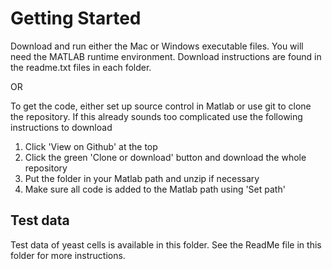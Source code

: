 # Getting Started

Download and run either the Mac or Windows executable files. You will need the MATLAB runtime environment. Download instructions are found in the readme.txt files in each folder.

OR

To get the code, either set up source control in Matlab or use git to clone the repository. If this already sounds too complicated use the following instructions to download

1. Click 'View on Github' at the top
2. Click the green 'Clone or download' button and download the whole repository
3. Put the folder in your Matlab path and unzip if necessary
4. Make sure all code is added to the Matlab path using 'Set path'

## Test data
Test data of yeast cells is available in this folder. See the ReadMe file in this folder for more instructions.

